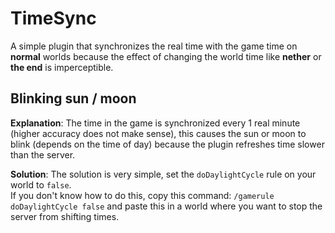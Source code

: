 # TimeSync
A simple plugin that synchronizes the real time with the game time on **normal** worlds
because the effect of changing the world time like **nether** or **the end** is
imperceptible.

## Blinking sun / moon
**Explanation**:
The time in the game is synchronized every 1 real minute (higher accuracy does not make sense),
this causes the sun or moon to blink (depends on the time of day) because the plugin refreshes
time slower than the server.

**Solution**:
The solution is very simple, set the ``doDaylightCycle`` rule on your world to ``false``.
<br>
If you don't know how to do this, copy this command: ``/gamerule doDaylightCycle false`` and
paste this in a world where you want to stop the server from shifting times.
